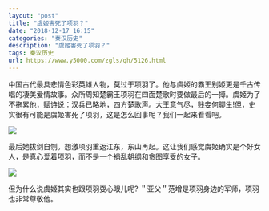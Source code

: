 ```yaml
---
layout: "post"
title: "虞姬害死了项羽？"
date: "2018-12-17 16:15"
categories: "秦汉历史"
description: "虞姬害死了项羽？"
tags: 秦汉历史
url: https://www.y5000.com/zgls/qh/5126.html
---
```






中国古代最具悲情色彩英雄人物，莫过于项羽了。他与虞姬的霸王别姬更是千古传唱的凄美爱情故事。众所周知楚霸王项羽在四面楚歌时要做最后的一搏。虞姬为了不拖累他，赋诗说：汉兵已略地，四方楚歌声。大王意气尽，贱妾何聊生!但，史实很有可能是虞姬害死了项羽，这是怎么回事呢？我们一起来看看吧。

![](https://img.y5000.com/uploads/allimg/161114/15162T2Q-0.jpg)

最后她拔剑自刎。想激项羽重返江东，东山再起。这让我们感觉虞姬确实是个好女人，是真心爱着项羽，而不是一个祸乱朝纲和贪图享受的女子。

![](https://img.y5000.com/uploads/allimg/161114/15162U4T-1.jpg)

但为什么说虞姬其实也跟项羽耍心眼儿呢? ＂亚父＂范增是项羽身边的军师，项羽也非常尊敬他。

